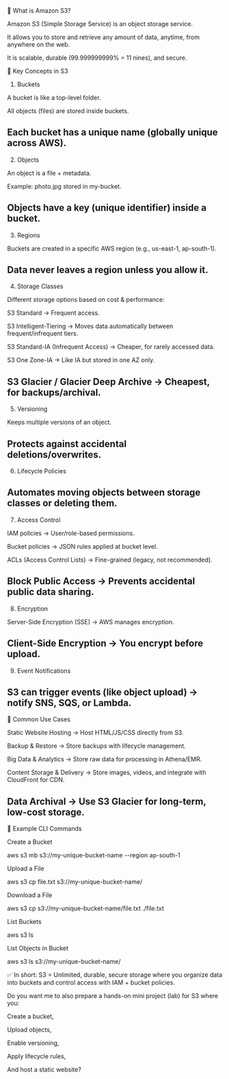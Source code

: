 🔹 What is Amazon S3?

Amazon S3 (Simple Storage Service) is an object storage service.

It allows you to store and retrieve any amount of data, anytime, from anywhere on the web.

It is scalable, durable (99.999999999% = 11 nines), and secure.

🔹 Key Concepts in S3
1. Buckets

A bucket is like a top-level folder.

All objects (files) are stored inside buckets.

Each bucket has a unique name (globally unique across AWS).
---------------------------------------------------------------------------------------------------------------------
2. Objects

An object is a file + metadata.

Example: photo.jpg stored in my-bucket.

Objects have a key (unique identifier) inside a bucket.
------------------------------------------------------------------------------------------------------------------------------
3. Regions

Buckets are created in a specific AWS region (e.g., us-east-1, ap-south-1).

Data never leaves a region unless you allow it.
---------------------------------------------------------------------------------------------------------------------------------
4. Storage Classes

Different storage options based on cost & performance:

S3 Standard → Frequent access.

S3 Intelligent-Tiering → Moves data automatically between frequent/infrequent tiers.

S3 Standard-IA (Infrequent Access) → Cheaper, for rarely accessed data.

S3 One Zone-IA → Like IA but stored in one AZ only.

S3 Glacier / Glacier Deep Archive → Cheapest, for backups/archival.
-------------------------------------------------------------------------------------------------------------------------------------
5. Versioning

Keeps multiple versions of an object.

Protects against accidental deletions/overwrites.
----------------------------------------------------------------------------------------------------------------------------------
6. Lifecycle Policies

Automates moving objects between storage classes or deleting them.
-----------------------------------------------------------------------------------------------------------------------------------------
7. Access Control

IAM policies → User/role-based permissions.

Bucket policies → JSON rules applied at bucket level.

ACLs (Access Control Lists) → Fine-grained (legacy, not recommended).

Block Public Access → Prevents accidental public data sharing.
--------------------------------------------------------------------------------------------------------
8. Encryption

Server-Side Encryption (SSE) → AWS manages encryption.

Client-Side Encryption → You encrypt before upload.
----------------------------------------------------------------------------------------------------
9. Event Notifications

S3 can trigger events (like object upload) → notify SNS, SQS, or Lambda.
---------------------------------------------------------------------------------------------------------------
🔹 Common Use Cases

Static Website Hosting → Host HTML/JS/CSS directly from S3.

Backup & Restore → Store backups with lifecycle management.

Big Data & Analytics → Store raw data for processing in Athena/EMR.

Content Storage & Delivery → Store images, videos, and integrate with CloudFront for CDN.

Data Archival → Use S3 Glacier for long-term, low-cost storage.
------------------------------------------------------------------------------------------------------------------------
🔹 Example CLI Commands

Create a Bucket

aws s3 mb s3://my-unique-bucket-name --region ap-south-1


Upload a File

aws s3 cp file.txt s3://my-unique-bucket-name/


Download a File

aws s3 cp s3://my-unique-bucket-name/file.txt ./file.txt


List Buckets

aws s3 ls


List Objects in Bucket

aws s3 ls s3://my-unique-bucket-name/


✅ In short:
S3 = Unlimited, durable, secure storage where you organize data into buckets and control access with IAM + bucket policies.

Do you want me to also prepare a hands-on mini project (lab) for S3 where you:

Create a bucket,

Upload objects,

Enable versioning,

Apply lifecycle rules,

And host a static website?
